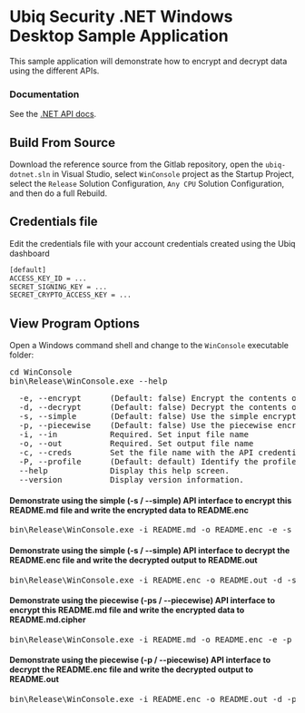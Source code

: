 # Ubiq Security .NET Windows Desktop Sample Application

This sample application will demonstrate how to encrypt and decrypt data using 
the different APIs.


### Documentation

See the [.NET API docs](https://dev.ubiqsecurity.com/docs/api).

## Build From Source

Download the reference source from the Gitlab repository, open the ```ubiq-dotnet.sln``` in Visual Studio,
select ```WinConsole``` project as the Startup Project, select the ```Release``` Solution Configuration, ```Any CPU``` Solution Configuration, and then do a full Rebuild.

## Credentials file

Edit the credentials file with your account credentials created using the Ubiq dashboard

```sh
[default]
ACCESS_KEY_ID = ...
SECRET_SIGNING_KEY = ...
SECRET_CRYPTO_ACCESS_KEY = ...
```
## View Program Options

Open a Windows command shell and change to the ```WinConsole``` executable folder:

<pre>
cd WinConsole
bin\Release\WinConsole.exe --help
</pre>

<pre>
  -e, --encrypt      (Default: false) Encrypt the contents of the input file and write the results to output file
  -d, --decrypt      (Default: false) Decrypt the contents of the input file and write the results to output file
  -s, --simple       (Default: false) Use the simple encryption / decryption interfaces
  -p, --piecewise    (Default: false) Use the piecewise encryption / decryption interfaces
  -i, --in           Required. Set input file name
  -o, --out          Required. Set output file name
  -c, --creds        Set the file name with the API credentials
  -P, --profile      (Default: default) Identify the profile within the credentials file
  --help             Display this help screen.
  --version          Display version information.
</pre>


#### Demonstrate using the simple (-s / --simple) API interface to encrypt this README.md file and write the encrypted data to README.enc

<pre>
bin\Release\WinConsole.exe -i README.md -o README.enc -e -s -c credentials
</pre>

#### Demonstrate using the simple (-s / --simple) API interface to decrypt the README.enc file and write the decrypted output to README.out

<pre>
bin\Release\WinConsole.exe -i README.enc -o README.out -d -s -c credentials
</pre>

#### Demonstrate using the piecewise (-ps / --piecewise) API interface to encrypt this README.md file and write the encrypted data to README.md.cipher

<pre>
bin\Release\WinConsole.exe -i README.md -o README.enc -e -p -c credentials
</pre>

#### Demonstrate using the piecewise (-p / --piecewise) API interface to decrypt the README.enc file and write the decrypted output to README.out

<pre>
bin\Release\WinConsole.exe -i README.enc -o README.out -d -p -c credentials 
</pre>


